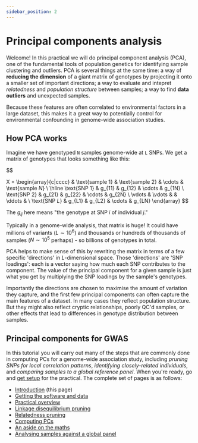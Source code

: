 ```yaml
---
sidebar_position: 2
---
```


# Principal components analysis

Welcome!  In this practical we will do principal component analysis (PCA), one of the fundamental tools of population
genetics for identifying sample clustering and outliers. PCA is several things at the same time: a way of **reducing the
dimension** of a giant matrix of genotypes by projecting it onto a smaller set of important directions; a way to
evaluate and intepret *relatedness* and *population structure* between samples; a way to find **data outliers** and
unexpected samples.  

Because these features are often correlated to environmental factors in a large dataset,  this makes it a great way to
potentially control for environmental confounding in genome-wide association studies.

## How PCA works

Imagine we have genotyped `N` samples genome-wide at `L` SNPs.  We get a matrix of genotypes that looks
something like this:

$$

X = \begin{array}{c|cccc}
& \text{sample 1} & \text{sample 2} & \cdots & \text{sample $N$} \\
\hline
\text{SNP $1$} & g_{11} & g_{12} & \cdots & g_{1N} \\
\text{SNP $2$} & g_{21} & g_{22} & \cdots & g_{2N} \\
\vdots & \vdots & & \ddots & \\
\text{SNP $L$} & g_{L1} & g_{L2} & \cdots & g_{LN}
\end{array}
$$

The $g_{ij}$ here means "the genotype at SNP $i$ of individual $j$."

Typically in a genome-wide analysis, that matrix is huge!  It could have millions of variants ($L \sim 10^6$) and
thousands or hundreds of thousands of samples ($N \sim 10^5$ perhaps) - so billions of genotypes in total. 

PCA helps to make sense of this by rewriting the matrix in terms of a few specific 'directions' in $L$-dimensional
space.  Those 'directions' are 'SNP loadings': each is a vector saying how much each SNP contributes to the component.
The value of the principal component for a given sample is just what you get by multiplying the SNP loadings by the
sample's genotypes.

Importantly the directions are chosen to maximise the amount of variation they capture, and the first few principal
components can often capture the main features of a dataset.  In  many cases they reflect population structure.  But
they might also reflect cryptic relationships, poorly QC'd samples, or other effects that lead to differences in
genotype distribution between samples.

## Principal components for GWAS

In this tutorial you will carry out many of the steps that are commonly done in computing PCs for a genome-wide
association study, including *pruning SNPs for local correlation patterns*, *identifying closely-related individuals*,
and *comparing samples to a global reference panel*.  When you're ready, go and [get setup](./getting_setup.md) for the
practical.  The complete set of pages is as follows:

* [Introduction](README.md) (this page)
* [Getting the software and data](./getting_setup.md)
* [Practical overview](./overview.md)
* [Linkage disequilibrium pruning](./ld_pruning.md)
* [Relatedness pruning](./relatedness_pruning.md)
* [Computing PCs](./computing_PCs.md)
* [An aside on the maths](./the_maths.md)
* [Analysing samples against a global panel](./global_analysis.md)

